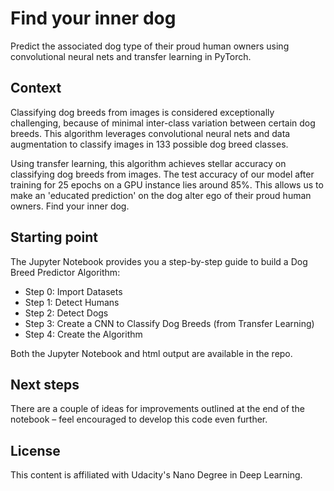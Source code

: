 # Find your inner dog
Predict the associated dog type of their proud human owners using convolutional neural nets and transfer learning in PyTorch.

## Context
Classifying dog breeds from images is considered exceptionally challenging, because of minimal inter-class variation between certain dog breeds. This algorithm leverages convolutional neural nets and data augmentation to classify images in 133 possible dog breed classes. 

Using transfer learning, this algorithm achieves stellar accuracy on classifying dog breeds from images. The test accuracy of our model after training for 25 epochs on a GPU instance lies around 85%. This allows us to make an 'educated prediction' on the dog alter ego of their proud human owners. Find your inner dog.

## Starting point
The Jupyter Notebook provides you a step-by-step guide to build a Dog Breed Predictor Algorithm:
- Step 0: Import Datasets
- Step 1: Detect Humans
- Step 2: Detect Dogs
- Step 3: Create a CNN to Classify Dog Breeds (from Transfer Learning)
- Step 4: Create the Algorithm

Both the Jupyter Notebook and html output are available in the repo.

## Next steps
There are a couple of ideas for improvements outlined at the end of the notebook – feel encouraged to develop this code even further.

## License
This content is affiliated with Udacity's Nano Degree in Deep Learning.
